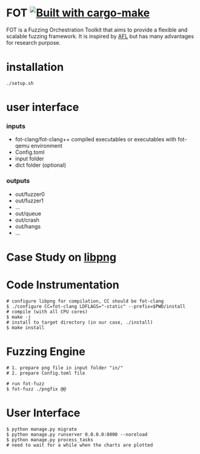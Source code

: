 FOT [![Built with cargo-make](https://sagiegurari.github.io/cargo-make/assets/badges/cargo-make.svg)](https://sagiegurari.github.io/cargo-make)
====================

FOT is a Fuzzing Orchestration Toolkit that aims to provide a flexible and scalable fuzzing framework.
It is inspired by [AFL](http://lcamtuf.coredump.cx/afl/) but has many advantages for research purpose.

installation
====================

```
./setup.sh
```

user interface
====================

### inputs

- fot-clang/fot-clang++ compiled executables or executables with fot-qemu environment
- Config.toml
- input folder
- dict folder (optional)

### outputs
- out/fuzzer0
- out/fuzzer1
- ...
- out/queue
- out/crash
- out/hangs
- ...


Case Study on [libpng](http://www.libpng.org/pub/png/libpng.html)
====================


# Code Instrumentation

    # configure libpng for compilation, CC should be fot-clang
    $ ./configure CC=fot-clang LDFLAGS="-static" --prefix=$PWD/install
    # compile (with all CPU cores)
    $ make -j
    # install to target directory (in our case, ./install)
    $ make install

# Fuzzing Engine

    # 1. prepare png file in input folder "in/"
    # 2. prepare Config.toml file

    # run fot-fuzz
    $ fot-fuzz ./pngfix @@

# User Interface

    $ python manage.py migrate
    $ python manage.py runserver 0.0.0.0:8000 --noreload
    $ python manage.py process_tasks
    # need to wait for a while when the charts are plotted
